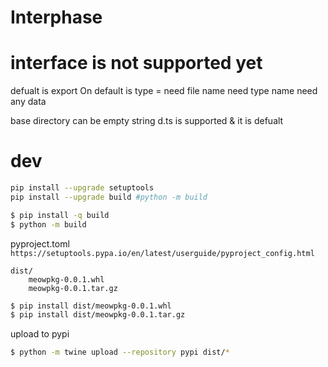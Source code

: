 # Interphase

# interface is not supported yet

defualt is export On
default is type = 
need file name
need type name
need any data

base directory can be empty string
d.ts is supported & it is defualt


# dev

```bash
pip install --upgrade setuptools
pip install --upgrade build #python -m build
```

```bash
$ pip install -q build
$ python -m build
```

pyproject.toml `https://setuptools.pypa.io/en/latest/userguide/pyproject_config.html`

```
dist/
    meowpkg-0.0.1.whl
    meowpkg-0.0.1.tar.gz
```

```bash
$ pip install dist/meowpkg-0.0.1.whl
$ pip install dist/meowpkg-0.0.1.tar.gz
```

upload to pypi
```bash
$ python -m twine upload --repository pypi dist/*
```